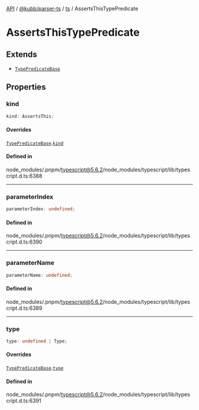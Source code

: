 [API](../../../../../packages.md) / [@kubb/parser-ts](../../../index.md) / [ts](../index.md) / AssertsThisTypePredicate

# AssertsThisTypePredicate

## Extends

- [`TypePredicateBase`](TypePredicateBase.md)

## Properties

### kind

```ts
kind: AssertsThis;
```

#### Overrides

[`TypePredicateBase`](TypePredicateBase.md).[`kind`](TypePredicateBase.md#kind)

#### Defined in

node\_modules/.pnpm/typescript@5.6.2/node\_modules/typescript/lib/typescript.d.ts:6388

***

### parameterIndex

```ts
parameterIndex: undefined;
```

#### Defined in

node\_modules/.pnpm/typescript@5.6.2/node\_modules/typescript/lib/typescript.d.ts:6390

***

### parameterName

```ts
parameterName: undefined;
```

#### Defined in

node\_modules/.pnpm/typescript@5.6.2/node\_modules/typescript/lib/typescript.d.ts:6389

***

### type

```ts
type: undefined | Type;
```

#### Overrides

[`TypePredicateBase`](TypePredicateBase.md).[`type`](TypePredicateBase.md#type)

#### Defined in

node\_modules/.pnpm/typescript@5.6.2/node\_modules/typescript/lib/typescript.d.ts:6391
